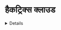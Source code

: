 # हैकट्रिक्स क्लाउड

<details>

{% hint style="success" %}
**AWS हैकिंग सीखें और प्रैक्टिस करें:**<img src="/.gitbook/assets/image.png" alt="" data-size="line">[**हैकट्रिक्स प्रशिक्षण AWS रेड टीम एक्सपर्ट (ARTE)**](https://training.hacktricks.xyz/courses/arte)<img src="/.gitbook/assets/image.png" alt="" data-size="line">\
**GCP हैकिंग सीखें और प्रैक्टिस करें:** <img src="/.gitbook/assets/image (2).png" alt="" data-size="line">[**हैकट्रिक्स प्रशिक्षण GCP रेड टीम एक्सपर्ट (GRTE)**<img src="/.gitbook/assets/image (2).png" alt="" data-size="line">](https://training.hacktricks.xyz/courses/grte)

<details>

<summary>हैकट्रिक्स का समर्थन करें</summary>

* [**सदस्यता योजनाएँ**](https://github.com/sponsors/carlospolop) की जाँच करें!
* **शामिल हों** 💬 [**डिस्कॉर्ड समूह**](https://discord.gg/hRep4RUj7f) या [**टेलीग्राम समूह**](https://t.me/peass) या हमें **ट्विटर** 🐦 [**@hacktricks\_live**](https://twitter.com/hacktricks\_live)** पर **फॉलो** करें।
* **हैकिंग ट्रिक्स साझा करें, PRs सबमिट करके** [**HackTricks**](https://github.com/carlospolop/hacktricks) और [**HackTricks Cloud**](https://github.com/carlospolop/hacktricks-cloud) github repos में।

</details>
{% endhint %}

<figure><img src=".gitbook/assets/cloud.gif" alt=""><figcaption></figcaption></figure>

_हैकट्रिक्स लोगो और मोशन डिज़ाइन किया गया है_ [_@ppiernacho_](https://www.instagram.com/ppieranacho/)_._

{% hint style="success" %}
**इस पेज में आपको हर एक **हैकिंग ट्रिक/तकनीक/जो कुछ भी CI/CD और क्लाउड से संबंधित है,** मिलेगा जिसे मैंने **CTFs**, **वास्तविक** जीवन **परिसरों**, **शोध** और **समाचारों** की **पढ़ाई** में सीखा है।
{% endhint %}

## **CI/CD पेंटेस्टिंग मेथडोलॉजी**

**हैकट्रिक्स CI/CD मेथडोलॉजी में आपको CI/CD गतिविधाओं से संबंधित बुनियादी पेंटेस्ट कैसे करें, इसे जानने के लिए पृष्ठ को पढ़ें:**

{% content-ref url="pentesting-ci-cd/pentesting-ci-cd-methodology.md" %}
[pentesting-ci-cd-methodology.md](pentesting-ci-cd/pentesting-ci-cd-methodology.md)
{% endcontent-ref %}

## क्लाउड पेंटेस्टिंग मेथडोलॉजी

**हैकट्रिक्स क्लाउड मेथडोलॉजी में आपको क्लाउड परिवेशों को पेंटेस्ट कैसे करें, इसे जानने के लिए पृष्ठ को पढ़ें:**

{% content-ref url="pentesting-cloud/pentesting-cloud-methodology.md" %}
[pentesting-cloud-methodology.md](pentesting-cloud/pentesting-cloud-methodology.md)
{% endcontent-ref %}

## लाइसेंस और अस्वीकृति

**इन्हें जांचें:**

{% content-ref url="https://app.gitbook.com/s/-L_2uGJGU7AVNRcqRvEi/welcome/hacktricks-values-and-faq" %}
[HackTricks मूल्य और FAQ](https://app.gitbook.com/s/-L\_2uGJGU7AVNRcqRvEi/welcome/hacktricks-values-and-faq)
{% endcontent-ref %}

## Github स्टैट्स

![HackTricks Cloud Github Stats](https://repobeats.axiom.co/api/embed/1dfdbb0435f74afa9803cd863f01daac17cda336.svg "Repobeats analytics image")


<details>

{% hint style="success" %}
**AWS हैकिंग सीखें और प्रैक्टिस करें:**<img src="/.gitbook/assets/image.png" alt="" data-size="line">[**हैकट्रिक्स प्रशिक्षण AWS रेड टीम एक्सपर्ट (ARTE)**](https://training.hacktricks.xyz/courses/arte)<img src="/.gitbook/assets/image.png" alt="" data-size="line">\
**GCP हैकिंग सीखें और प्रैक्टिस करें:** <img src="/.gitbook/assets/image (2).png" alt="" data-size="line">[**हैकट्रिक्स प्रशिक्षण GCP रेड टीम एक्सपर्ट (GRTE)**<img src="/.gitbook/assets/image (2).png" alt="" data-size="line">](https://training.hacktricks.xyz/courses/grte)

<details>

<summary>हैकट्रिक्स का समर्थन करें</summary>

* [**सदस्यता योजनाएँ**](https://github.com/sponsors/carlospolop) की जाँच करें!
* **शामिल हों** 💬 [**डिस्कॉर्ड समूह**](https://discord.gg/hRep4RUj7f) या [**टेलीग्राम समूह**](https://t.me/peass) या हमें **ट्विटर** 🐦 [**@hacktricks\_live**](https://twitter.com/hacktricks\_live)** पर **फॉलो** करें।
* **हैकिंग ट्रिक्स साझा करें, PRs सबमिट करके** [**HackTricks**](https://github.com/carlospolop/hacktricks) और [**HackTricks Cloud**](https://github.com/carlospolop/hacktricks-cloud) github repos में।

</details>
{% endhint %}
